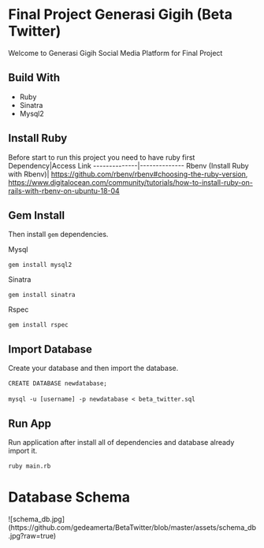 <h1>Final Project Generasi Gigih (Beta Twitter)</h1>
<p> Welcome to Generasi Gigih Social Media Platform for Final Project </p>

## Build With
- Ruby
- Sinatra
- Mysql2

## Install Ruby
Before start to run this project you need to have ruby first
Dependency|Access Link
--------------|--------------
Rbenv (Install Ruby with Rbenv)| https://github.com/rbenv/rbenv#choosing-the-ruby-version, https://www.digitalocean.com/community/tutorials/how-to-install-ruby-on-rails-with-rbenv-on-ubuntu-18-04

## Gem Install
Then install `gem` dependencies.

Mysql 
````
gem install mysql2
````
Sinatra
````
gem install sinatra
````
Rspec
````
gem install rspec
````

## Import Database
Create your database and then import the database.
````
CREATE DATABASE newdatabase;

mysql -u [username] -p newdatabase < beta_twitter.sql
````

## Run App
Run application after install all of dependencies and database already import it.
````
ruby main.rb
````

<h1> Database Schema </h1>
![schema_db.jpg](https://github.com/gedeamerta/BetaTwitter/blob/master/assets/schema_db.jpg?raw=true)
